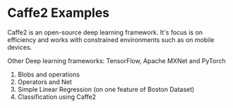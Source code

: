 # Caffe2 Examples

Caffe2 is an open-source deep learning framework. It's focus is on efficiency and works with constrained environments such as on mobile devices. 

Other Deep learning frameworks: TensorFlow, Apache MXNet and PyTorch

1. Blobs and operations
2. Operators and Net
3. Simple Linear Regression (on one feature of Boston Dataset)
4. Classification using Caffe2
 
